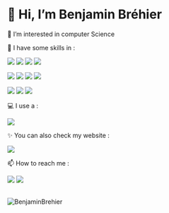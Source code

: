 <h1>👋 Hi, I’m Benjamin Bréhier</h1>
<p>👀 I’m interested in computer Science</p>
<p>🌱 I have some skills in :</p>
<p><img src="https://img.shields.io/badge/Java-ED8B00?style=for-the-badge&logo=java&logoColor=white">
<img src="https://img.shields.io/badge/Python-3776AB?style=for-the-badge&logo=python&logoColor=white">
<img src="https://img.shields.io/badge/PHP-777BB4?style=for-the-badge&logo=php&logoColor=white">
<img src="https://img.shields.io/badge/JavaScript-F7DF1E?style=for-the-badge&logo=javascript&logoColor=black"></p>
<p><img src="https://img.shields.io/badge/HTML5-E34F26?style=for-the-badge&logo=html5&logoColor=white">
<img src="https://img.shields.io/badge/CSS3-1572B6?style=for-the-badge&logo=css3&logoColor=white">
<img src="https://img.shields.io/badge/C%2B%2B-00599C?style=for-the-badge&logo=c%2B%2B&logoColor=white">
<img src="https://img.shields.io/badge/C-00599C?style=for-the-badge&logo=c&logoColor=white"></p>
<p><img src="https://img.shields.io/badge/Swift-FA7343?style=for-the-badge&logo=swift&logoColor=white"> <img src="https://img.shields.io/badge/MySQL-00000F?style=for-the-badge&logo=mysql&logoColor=white">
<img src="https://img.shields.io/badge/GitHub-100000?style=for-the-badge&logo=github&logoColor=white"></p>


<p>💻 I use a :</p>
<img src="https://img.shields.io/badge/Apple-MacBook_Air_M1_2020-999999?style=for-the-badge&logo=apple&logoColor=black">

<p>✨ You can also check my website :</p>
<a href="https://benjaminbrehier.fr" target="_blank"><img src="https://img.shields.io/website-up-down-green-red/http/benjaminbrehier.fr"></a>

<p>📫 How to reach me :</p>
<p><a href="https://twitter.com/Exe2Glace" target="_blank"><img src="https://img.shields.io/twitter/follow/Exe2Glace?logo=twitter&style=for-the-badge"></a> <a href="https://www.linkedin.com/in/benjamin-brehier-cardoso-323a1b204/" target="_blank"><img src="https://img.shields.io/badge/LinkedIn-0077B5?style=for-the-badge&logo=linkedin&logoColor=white"></p></a>
<br>  
<img src="https://github-readme-stats.vercel.app/api?username=benjaminbrehier&show_icons=true&theme=dark" alt="BenjaminBrehier" />
<!---
BenjaminBrehier/BenjaminBrehier is a ✨ special ✨ repository because its `README.md` (this file) appears on your GitHub profile.
You can click the Preview link to take a look at your changes.
--->
